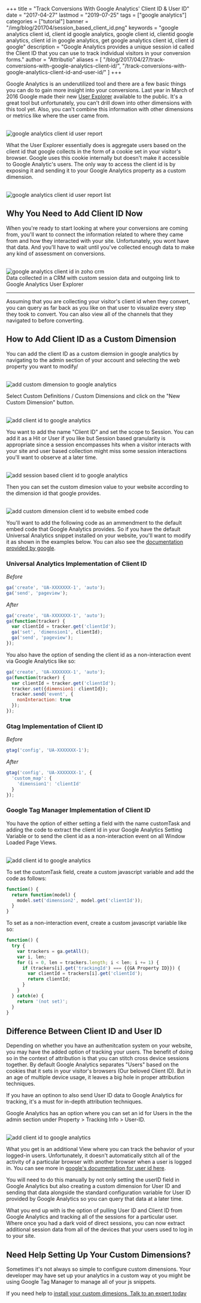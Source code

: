+++
title = "Track Conversions With Google Analytics' Client ID & User ID"
date = "2017-04-27"
lastmod = "2019-07-25"
tags = ["google analytics"]
categories = ["tutorial"]
banner = "/img/blog/201704/session_based_client_id.png"
keywords = "google analytics client id, client id google analytics, google client id, clientid google analytics, client id in google analytics, get google analytics client id, client id google"
description = "Google Analytics provides a unique session id called the Client ID that you can use to track individual visitors in your conversion forms."
author = "Attributio"
aliases = [
    "/blog/2017/04/27/track-conversions-with-google-analytics-client-id/",
    "/track-conversions-with-google-analytics-client-id-and-user-id/"
]
+++


Google Analytics is an underutilized tool and there are a few basic things you can do to gain more insight into your conversions. Last year in March of 2016 Google made their new <a href="https://support.google.com/analytics/answer/6339208?hl=en" target="_blank">User Explorer</a> available to the public. It's a great tool but unfortunately, you can't drill down into other dimensions with this tool yet. Also, you can't combine this information with other dimensions or metrics like where the user came from.

<br>

<img class="img-responsive img-thumbnail" src="/img/blog/201704/user-report.png" alt="google analytics client id user report" />

<br>

What the User Explorer essentially does is aggregate users based on the client id that google collects in the form of a cookie set in your visitor's browser. Google uses this cookie internally but doesn't make it accessible to Google Analytic's users. The only way to access the client id is by exposing it and sending it to your Google Analytics property as a custom dimension.

<br>

<img class="img-responsive img-thumbnail" src="/img/blog/201704/user-list.png" alt="google analytics client id user report list" />

<br>

## Why You Need to Add Client ID Now

When you're ready to start looking at where your conversions are coming from, you'll want to connect the information related to where they came from and how they interacted with your site. Unfortunately, you wont have that data. And you'll have to wait until you've collected enough data to make any kind of assessment on conversions.

<br>

<img class="img-responsive img-thumbnail" src="/img/blog/201704/zoho-client-id.png" alt="google analytics client id in zoho crm" />
<div class="text-center small">Data collected in a CRM with custom session data and outgoing link to Google Analytics User Explorer</div>
<hr>

Assuming that you are collecting your visitor's client id when they convert, you can query as far back as you like on that user to visualize every step they took to convert. You can also view all of the channels that they navigated to before converting.

## How to Add Client ID as a Custom Dimension

You can add the client ID as a custom diemsion in google analytics by navigating to the admin section of your account and selecting the web property you want to modify/

<br>

<img class="img-responsive img-thumbnail" src="/img/blog/201704/property_custom_definitions.png" alt="add custom dimension to google analytics" />

<br>

Select Custom Definitions / Custom Dimensions and click on the "New Custom Dimension" button.

<br>

<img class="img-responsive img-thumbnail" src="/img/blog/201704/custom_dimensions_new.png" alt="add client id to google analytics" />

<br>

You want to add the name "Client ID" and set the scope to Session. You can add it as a Hit or User if you like but Session based granularity is appropriate since a session encompasses hits when a visitor interacts with your site and user based collection might miss some session interactions you'll want to observe at a later time.

<br>

<img class="img-responsive img-thumbnail" src="/img/blog/201704/session_based_client_id.png" alt="add session based client id to google analytics" />

<br>

Then you can set the custom dimesion value to your website according to the dimension id that google provides.

<br>

<img class="img-responsive img-thumbnail" src="/img/blog/201704/client_id_embed.png" alt="add custom dimension client id to website embed code" />

<br>

You'll want to add the following code as an ammendment to the default embed code that Google Analytics provides. So if you have the default Universal Analytics snippet installed on your website, you'll want to modify it as shown in the examples below. You can also see the [documentation provided by google](https://developers.google.com/analytics/devguides/collection/analyticsjs/cookies-user-id#getting_the_client_id_from_the_cookie).

### Universal Analytics Implementation of Client ID

*Before*

```javascript
ga('create', 'UA-XXXXXXX-1', 'auto');
ga('send', 'pageview');

```

*After*

```javascript
ga('create', 'UA-XXXXXXX-1', 'auto');
ga(function(tracker) {
  var clientId = tracker.get('clientId');
  ga('set', 'dimension1', clientId);
  ga('send', 'pageview');
});
```

You also have the option of sending the client id as a non-interaction event via Google Analytics like so:

```javascript
ga('create', 'UA-XXXXXXX-1', 'auto');
ga(function(tracker) {
  var clientId = tracker.get('clientId');
  tracker.set({dimension1: clientId});
  tracker.send('event', {
    nonInteraction: true
  });
});
```


### Gtag Implementation of Client ID

*Before*

```javascript
gtag('config', 'UA-XXXXXXX-1');

```

*After*

```javascript
gtag('config', 'UA-XXXXXXX-1', {
  'custom_map': {
    'dimension1': 'clientId'
  }
});
```

### Google Tag Manager Implementation of Client ID

You have the option of either setting a field with the name customTask and adding the code to extract the client id in your Google Analytics Setting Variable or to send the client id as a non-interaction event on all Window Loaded Page Views.

<br>

<img class="img-responsive img-thumbnail" src="/img/blog/201704/gtm-clientid.png" alt="add client id to google analytics" />

<br>

To set the customTask field, create a custom javascript variable and add the code as follows:

```javascript
function() {
  return function(model) {
    model.set('dimension2', model.get('clientId'));
  }
}
```

To set as a non-interaction event, create a custom javascript variable like so:

```javascript
function() {
  try {
    var trackers = ga.getAll();
    var i, len;
    for (i = 0, len = trackers.length; i < len; i += 1) {
      if (trackers[i].get('trackingId') === {{GA Property ID}}) {
        var clientId = trackers[i].get('clientId');
        return clientId;
      }
    }
  } catch(e) {
  	return '(not set)';
  }
}
```

## Difference Between Client ID and User ID

Depending on whether you have an authenitcation system on your website, you may have the added option of tracking your users. The benefit of doing so in the context of attribution is that you can stitch cross device sessions together. By default Google Analytics separates "Users" based on the cookies that it sets in your visitor's browsers (Our beloved Client ID). But in an age of multiple device usage, it leaves a big hole in proper attribution techniques.

If you have an optinon to also send User ID data to Google Analytics for tracking, it's a must for in-depth attribution techniques.

Google Analytics has an option where you can set an id for Users in the the admin section under Property > Tracking Info > User-ID.

<br>

<img class="img-responsive img-thumbnail" src="/img/blog/201704/ga-userid-setting.png" alt="add client id to google analytics" />

<br>

What you get is an additional View where you can track the behavior of your logged-in users. Unfortunately, it doesn't automatically stitch all of the activity of a particular browser with another browser when a user is logged in. You can see more in [google's documentation for user id here](https://support.google.com/analytics/answer/6205850?hl=en).

You will need to do this manually by not only setting the userID field in Google Analytics but also creating a custom dimension for User ID and sending that data alongside the standard configuration variable for User ID provided by Google Analytics so you can query that data at a later time.

What you end up with is the option of pulling User ID and Client ID from Google Analytics and tracking all of the sessions for a particular user. Where once you had a dark void of direct sessions, you can now extract additional session data from all of the devices that your users used to log in to your site.

## Need Help Setting Up Your Custom Dimensions?

Sometimes it's not always so simple to configure custom dimensions. Your developer may have set up your analytics in a custom way ot you might be using Google Tag Manager to manage all of your js snippets.

If you need help to [install your custom dimesions. Talk to an expert today](/meet/)
